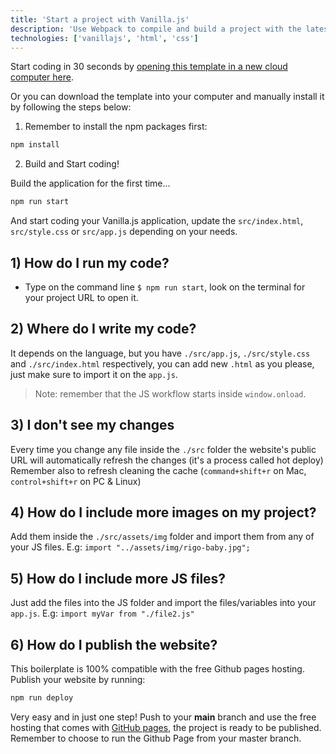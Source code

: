 ```yaml
---
title: 'Start a project with Vanilla.js'
description: 'Use Webpack to compile and build a project with the latest Javascript and HTML/CSS'
technologies: ['vanillajs', 'html', 'css']
---
```


Start coding in 30 seconds by [opening this template in a new cloud computer here](https://breathecode.herokuapp.com/v1/provisioning/public/container/new?repo=https://github.com/4GeeksAcademy/vanillajs-hello.git).

Or you can download the template into your computer and manually install it by following the steps below:

1) Remember to install the npm packages first:

```bash
npm install
```

2) Build and Start coding!

Build the application for the first time...

```bash
npm run start
```

And start coding your Vanilla.js application, update the `src/index.html`, `src/style.css` or `src/app.js` depending on your needs.

## 1) How do I run my code?

- Type on the command line `$ npm run start`, look on the terminal for your project URL to open it.

## 2) Where do I write my code?
It depends on the language, but you have `./src/app.js`, `./src/style.css` and `./src/index.html` respectively, you can add new `.html` as you please, just make sure to import it on the `app.js`.

> Note: remember that the JS workflow starts inside `window.onload`.

## 3) I don't see my changes

Every time you change any file inside the `./src` folder the website's public URL will automatically refresh the changes (it's a process called hot deploy)
Remember also to refresh cleaning the cache (`command+shift+r` on Mac, `control+shift+r` on PC & Linux)

## 4) How do I include more images on my project?

Add them inside the `./src/assets/img` folder and import them from any of your JS files. E.g: `import "../assets/img/rigo-baby.jpg";`

## 5) How do I include more JS files?

Just add the files into the JS folder and import the files/variables into your `app.js`. E.g: `import myVar from "./file2.js"`

## 6) How do I publish the website?

This boilerplate is 100% compatible with the free Github pages hosting. Publish your website by running:

```bash
npm run deploy
```

Very easy and in just one step! Push to your __main__ branch and use the free hosting that comes with [GitHub pages](https://help.github.com/articles/configuring-a-publishing-source-for-github-pages/#enabling-github-pages-to-publish-your-site-from-master-or-gh-pages), the project is ready to be published. Remember to choose to run the Github Page from your master branch.
